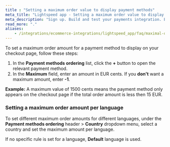 ```yaml
---
title : "Setting a maximum order value to display payment methods"
meta_title: "Lightspeed app - Setting a maximum order value to display payment method - MultiSafepay Docs"
meta_description: "Sign up. Build and test your payments integration. Explore our products and services. Use our API Reference, SDKs, and wrappers. Get support."
read_more: "."
aliases:
    - /integrations/ecommerce-integrations/lightspeed_app/faq/maximal-order-amount/
---
```

To set a maximum order amount for a payment method to display on your checkout page, follow these steps:

1. In the **Payment methods ordering** list, click the **+** button to open the relevant payment method.
2. In the **Maximum** field, enter an amount in EUR cents. If you **don't** want a maximum amount, enter **-1**.

**Example:** A maximum value of 1500 cents means the payment method only appears on the checkout page if the total order amount is less then 15 EUR.

### Setting a maximum order amount per language

To set different maximum order amounts for different languages, under the **Payment methods ordering** header > **Country** dropdown menu, select a country and set the maximum amount per language.

If no specific rule is set for a language, **Default** language is used.
